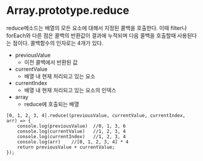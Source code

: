 Array.prototype.reduce
===
reduce메소드는 배열의 모든 요소에 대해서 지정된 콜백을 호출한다. 이때 filter나 forEach와 다른 점은 콜백의 반환값이 결과에 누적되며 다음 콜백을 호출할때 사용된다는 점이다. 콜백함수의 인자로는 4개가 있다.
- previousValue
    - 이전 콜백에서 반환된 값
- currentValue
    - 배열 내 현재 처리되고 있는 요소
- currentIndex
    - 배열 내 현재 처리되고 있는 요소의 인덱스
- array
    - reduce에 호출되는 배열

```
[0, 1, 2, 3, 4].reduce((previousValue, currentValue, currentIndex, arr) => {
    console.log(previousValue)  //0, 1, 3, 6
    console.log(currentValue)   //1, 2, 3, 4
    console.log(currentIndex)   //1, 2, 3, 4
    console.log(arr)    //[0, 1, 2, 3, 4] * 4
    return previousValue + currentValue;
});
```